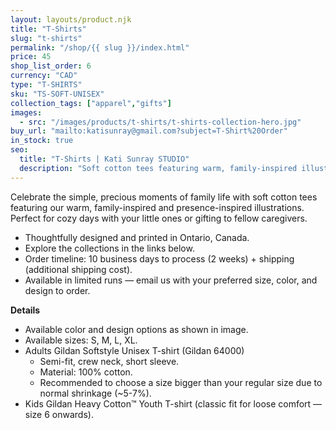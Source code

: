 ```yaml
---
layout: layouts/product.njk
title: "T-Shirts"
slug: "t-shirts"
permalink: "/shop/{{ slug }}/index.html"
price: 45
shop_list_order: 6
currency: "CAD"
type: "T-SHIRTS"
sku: "TS-SOFT-UNISEX"
collection_tags: ["apparel","gifts"]
images:
  - src: "/images/products/t-shirts/t-shirts-collection-hero.jpg"
buy_url: "mailto:katisunray@gmail.com?subject=T-Shirt%20Order"
in_stock: true
seo:
  title: "T-Shirts | Kati Sunray STUDIO"
  description: "Soft cotton tees featuring warm, family-inspired illustrations."
---
```


Celebrate the simple, precious moments of family life with soft cotton tees featuring our warm, family-inspired and presence-inspired illustrations. Perfect for cozy days with your little ones or gifting to fellow caregivers.

- Thoughtfully designed and printed in Ontario, Canada.
- Explore the collections in the links below.
- Order timeline: 10 business days to process (2 weeks) + shipping (additional shipping cost).
- Available in limited runs — email us with your preferred size, color, and design to order.

**Details**

- Available color and design options as shown in image.
- Available sizes: S, M, L, XL.
- Adults Gildan Softstyle Unisex T-shirt (Gildan 64000)
  - Semi-fit, crew neck, short sleeve.
  - Material: 100% cotton.
  - Recommended to choose a size bigger than your regular size due to normal shrinkage (~5-7%).
- Kids Gildan Heavy Cotton™ Youth T-shirt (classic fit for loose comfort — size 6 onwards).
